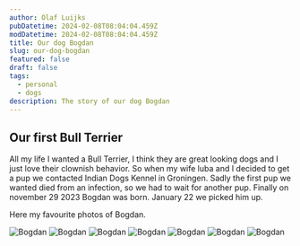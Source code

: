 ```yaml
---
author: Olaf Luijks
pubDatetime: 2024-02-08T08:04:04.459Z
modDatetime: 2024-02-08T08:04:04.459Z
title: Our dog Bogdan
slug: our-dog-bogdan
featured: false
draft: false
tags:
  - personal
  - dogs
description: The story of our dog Bogdan
---
```


## Our first Bull Terrier

All my life I wanted a Bull Terrier, I think they are great looking dogs and I just love their clownish behavior. So when my wife luba and I decided to get a pup we contacted Indian Dogs Kennel in Groningen. Sadly the first pup we wanted died from an infection, so we had to wait for another pup. Finally on november 29 2023 Bogdan was born. January 22 we picked him up.

Here my favourite photos of Bogdan.

![Bogdan](@/assets/images/bogdan/bogdan-0001.jpeg)
![Bogdan](@/assets/images/bogdan/bogdan-0002.jpeg)
![Bogdan](@/assets/images/bogdan/bogdan-0003.jpeg)
![Bogdan](@/assets/images/bogdan/bogdan-0004.jpeg)
![Bogdan](@/assets/images/bogdan/bogdan-0005.jpeg)
![Bogdan](@/assets/images/bogdan/bogdan-0006.jpeg)
![Bogdan](@/assets/images/bogdan/bogdan-0007.jpeg)
